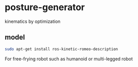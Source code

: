 # posture-generator
kinematics by optimization

## model
```bash
sudo apt-get install ros-kinetic-romeo-description
```

For free-frying robot such as humanoid or multi-legged robot
